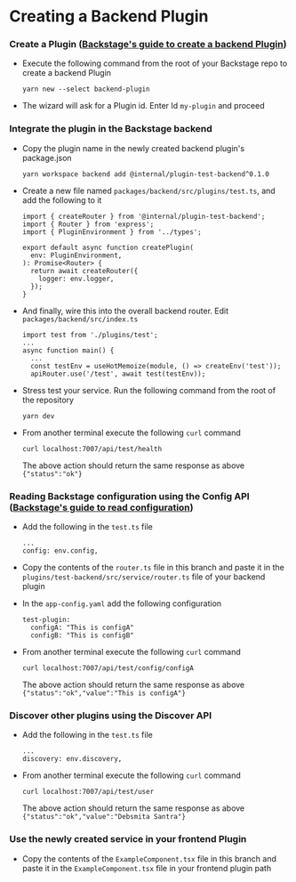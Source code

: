 # Creating a Backend Plugin


### Create a Plugin ([Backstage's guide to create a backend Plugin](https://backstage.io/docs/plugins/backend-plugin))

- Execute the following command from the root of your Backstage repo to create a backend Plugin

  ```
  yarn new --select backend-plugin
  ```

- The wizard will ask for a Plugin id. Enter Id `my-plugin` and proceed


### Integrate the plugin in the Backstage backend

- Copy the plugin name in the newly created backend plugin's package.json

  ```
  yarn workspace backend add @internal/plugin-test-backend^0.1.0
  ```

- Create a new file named `packages/backend/src/plugins/test.ts`, and add the following to it

  ```tsx title=test.ts
  import { createRouter } from '@internal/plugin-test-backend';
  import { Router } from 'express';
  import { PluginEnvironment } from '../types';

  export default async function createPlugin(
    env: PluginEnvironment,
  ): Promise<Router> {
    return await createRouter({
      logger: env.logger,
    });
  }
  ```

- And finally, wire this into the overall backend router. Edit `packages/backend/src/index.ts`

  ```tsx title=index.ts
  import test from './plugins/test';
  ...
  async function main() {
    ...
    const testEnv = useHotMemoize(module, () => createEnv('test'));
    apiRouter.use('/test', await test(testEnv));
  ```

- Stress test your service. Run the following command from the root of the repository

  ```
  yarn dev
  ```

- From another terminal execute the following `curl` command

  ```
  curl localhost:7007/api/test/health
  ```

  The above action should return the same response as above `{"status":"ok"}`


### Reading Backstage configuration using the Config API ([Backstage's guide to read configuration](https://backstage.io/docs/conf/reading))

- Add the following in the `test.ts` file

  ```
  ...
  config: env.config,
  ```

- Copy the contents of the `router.ts` file in this branch and paste it in the `plugins/test-backend/src/service/router.ts` file of your backend plugin

- In the  `app-config.yaml` add the following configuration

  ```
  test-plugin:
    configA: "This is configA"
    configB: "This is configB"

  ```

- From another terminal execute the following `curl` command

  ```
  curl localhost:7007/api/test/config/configA
  ```

  The above action should return the same response as above `{"status":"ok","value":"This is configA"}`


### Discover other plugins using the Discover API

- Add the following in the `test.ts` file

  ```
  ...
  discovery: env.discovery,
  ```

- From another terminal execute the following `curl` command

  ```
  curl localhost:7007/api/test/user
  ```

  The above action should return the same response as above `{"status":"ok","value":"Debsmita Santra"}`


### Use the newly created service in your frontend Plugin

- Copy the contents of the `ExampleComponent.tsx` file in this branch and paste it in the `ExampleComponent.tsx` file in your frontend plugin path
